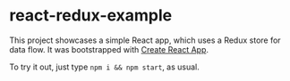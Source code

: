# react-redux-example

This project showcases a simple React app, which uses a Redux store for data flow. It was bootstrapped with [Create React App](https://github.com/facebookincubator/create-react-app).

To try it out, just type `npm i && npm start`, as usual.
